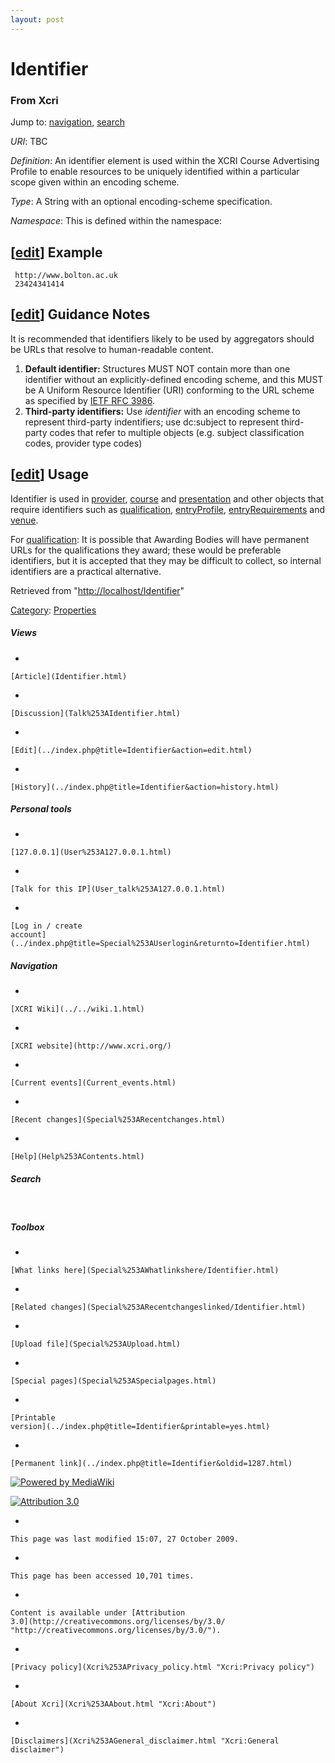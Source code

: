 ```yaml
---
layout: post
---
```








Identifier 
==========













### From Xcri 







Jump to: [navigation](Identifier.html#column-one),
[search](Identifier.html#searchInput)



*URI*: TBC

*Definition*: An identifier element is used within the XCRI Course
Advertising Profile to enable resources to be uniquely identified within
a particular scope given within an encoding scheme.

*Type*: A String with an optional encoding-scheme specification.

*Namespace*: This is defined within the namespace:



\[[edit](../index.php@title=Identifier&action=edit&section=1.html "Edit section: Example")\] Example
----------------------------------------------------------------------------------------------------------------------------------------------------------------------

     http://www.bolton.ac.uk
     23424341414


\[[edit](../index.php@title=Identifier&action=edit&section=2.html "Edit section: Guidance Notes")\] Guidance Notes
------------------------------------------------------------------------------------------------------------------------------------------------------------------------------------

It is recommended that identifiers likely to be used by aggregators
should be URLs that resolve to human-readable content.

1.  **Default identifier:** Structures MUST NOT contain more than one
    identifier without an explicitly-defined encoding scheme, and this
    MUST be A Uniform Resource Identifier (URI) conforming to the URL
    scheme as specified by [IETF RFC
    3986](http://tools.ietf.org/html/rfc3986 "http://tools.ietf.org/html/rfc3986").
2.  **Third-party identifiers:** Use *identifier* with an encoding
    scheme to represent third-party indentifiers; use dc:subject to
    represent third-party codes that refer to multiple objects (e.g.
    subject classification codes, provider type codes)


\[[edit](../index.php@title=Identifier&action=edit&section=3.html "Edit section: Usage")\] Usage
------------------------------------------------------------------------------------------------------------------------------------------------------------------

Identifier is used in [provider](Provider.html "Provider"),
[course](Course.html "Course") and
[presentation](Presentation.html "Presentation") and other objects that
require identifiers such as
[qualification](Qualification.html "Qualification"),
[entryProfile](EntryProfile.html "EntryProfile"),
[entryRequirements](EntryRequirements.html "EntryRequirements") and
[venue](Venue.html "Venue").

For [qualification](Qualification.html "Qualification"): It is possible
that Awarding Bodies will have permanent URLs for the qualifications
they award; these would be preferable identifiers, but it is accepted
that they may be difficult to collect, so internal identifiers are a
practical alternative.



Retrieved from
"[http://localhost/Identifier](Identifier.html)"





[Category](Special%253ACategories.html "Special:Categories"): [Properties](Category%253AProperties.html "Category:Properties")

















##### Views



-   

    

    [Article](Identifier.html)
-   

    

    [Discussion](Talk%253AIdentifier.html)
-   

    

    [Edit](../index.php@title=Identifier&action=edit.html)
-   

    

    [History](../index.php@title=Identifier&action=history.html)







##### Personal tools



-   

    

    [127.0.0.1](User%253A127.0.0.1.html)
-   

    

    [Talk for this IP](User_talk%253A127.0.0.1.html)
-   

    

    [Log in / create
    account](../index.php@title=Special%253AUserlogin&returnto=Identifier.html)











[](../../wiki.1.html "XCRI Wiki")





##### Navigation



-   

    

    [XCRI Wiki](../../wiki.1.html)
-   

    

    [XCRI website](http://www.xcri.org/)
-   

    

    [Current events](Current_events.html)
-   

    

    [Recent changes](Special%253ARecentchanges.html)
-   

    

    [Help](Help%253AContents.html)







##### Search





 









##### Toolbox



-   

    

    [What links here](Special%253AWhatlinkshere/Identifier.html)
-   

    

    [Related changes](Special%253ARecentchangeslinked/Identifier.html)
-   

    

    [Upload file](Special%253AUpload.html)
-   

    

    [Special pages](Special%253ASpecialpages.html)
-   

    

    [Printable
    version](../index.php@title=Identifier&printable=yes.html)
-   

    

    [Permanent link](../index.php@title=Identifier&oldid=1287.html)















[![Powered by
MediaWiki](../skins/common/images/poweredby_mediawiki_88x31.png)](http://www.mediawiki.org/)





[![Attribution 3.0
](http://i.creativecommons.org/l/by/3.0/88x31.png)](http://creativecommons.org/licenses/by/3.0/)



-   

    

    This page was last modified 15:07, 27 October 2009.
-   

    

    This page has been accessed 10,701 times.
-   

    

    Content is available under [Attribution
    3.0](http://creativecommons.org/licenses/by/3.0/ "http://creativecommons.org/licenses/by/3.0/").
-   

    

    [Privacy policy](Xcri%253APrivacy_policy.html "Xcri:Privacy policy")
-   

    

    [About Xcri](Xcri%253AAbout.html "Xcri:About")
-   

    

    [Disclaimers](Xcri%253AGeneral_disclaimer.html "Xcri:General disclaimer")




